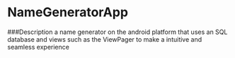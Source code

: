 # NameGeneratorApp

###Description
a name generator on the android platform that uses an SQL database and 
views such as the ViewPager to make a intuitive and seamless experience
